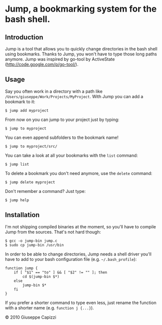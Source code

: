 Jump, a bookmarking system for the bash shell.
==============================================

Introduction
------------

Jump is a tool that allows you to quickly change directories in the bash
shell using bookmarks. Thanks to Jump, you won't have to type those long
paths anymore. 
Jump was inspired by go-tool by ActiveState
(<http://code.google.com/p/go-tool/>).

Usage
-----

Say you often work in a directory with a path like
`/Users/giuseppe/Work/Projects/MyProject`. With Jump you can add a bookmark
to it:

    $ jump add myproject

From now on you can jump to your project just by typing:

    $ jump to myproject

You can even append subfolders to the bookmark name!

    $ jump to myproject/src/
    
You can take a look at all your bookmarks with the `list` command:

    $ jump list

To delete a bookmark you don't need anymore, use the `delete` command:

    $ jump delete myproject

Don't remember a command? Just type:

    $ jump help

Installation
------------

I'm not shipping compiled binaries at the moment, so you'll have to compile
Jump from the sources. That's not hard though:

    $ gcc -o jump-bin jump.c
    $ sudo cp jump-bin /usr/bin

In order to be able to change directories, Jump needs a shell driver you'll
have to add to your bash configuration file (e.g. `~/.bash_profile`):

    function jump {
        if [ "$1" == "to" ] && [ "$2" != "" ]; then 
            cd $(jump-bin $*)
        else
            jump-bin $*
        fi
    }

If you prefer a shorter command to type even less, just rename the function
with a shorter name (e.g. `function j {...}`).

&copy; 2010 Giuseppe Capizzi